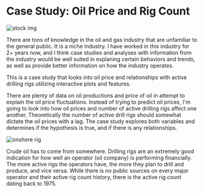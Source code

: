# Case Study: Oil Price and Rig Count

![stock img](https://www.usnews.com/dims4/USNEWS/4552c79/2147483647/thumbnail/640x420/quality/85/?url=http%3A%2F%2Fmedia.beam.usnews.com%2F1c%2F7f%2F495e5f284c5b935bfc7e55deb2f3%2Finvestinggrapharrowsup.jpg)


There are tons of knowledge in the oil and gas industry that are unfamiliar to the general public. It is a niche industry. I have worked in this industry for 2+ years now, and I think case studies and analyses with information from the industry would be well suited in explaning certain behaviors and trends, as well as provide better information on how the industry operates. 

This is a case study that looks into oil price and relationships with active drilling rigs utilizing interactive plots and features. 

There are plenty of data on oil productions and price of oil in attempt to explain the oil price fluctuations. 
Instead of trying to predict oil prices, I'm going to look into how oil prices and number of active drilling rigs affect one another. Theoretically the number of active drill rigs should somewhat dictate the oil prices with a lag. The case study explores both variables and determines if the hypothesis is true, and if there is any relationships. 

![onshore rig](https://images.rigzone.com/images/news/articles/158402_582x327.png)

Crude oil has to come from somewhere. Drilling rigs are an extremely good indication for how well an operator (oil company) is performing financially. 
The more active rigs the operators have, the more they plan to drill and produce, and vice versa. 
While there is no public sources on every major operator and their active rig count history, there is the active rig count dating back to 1975.

